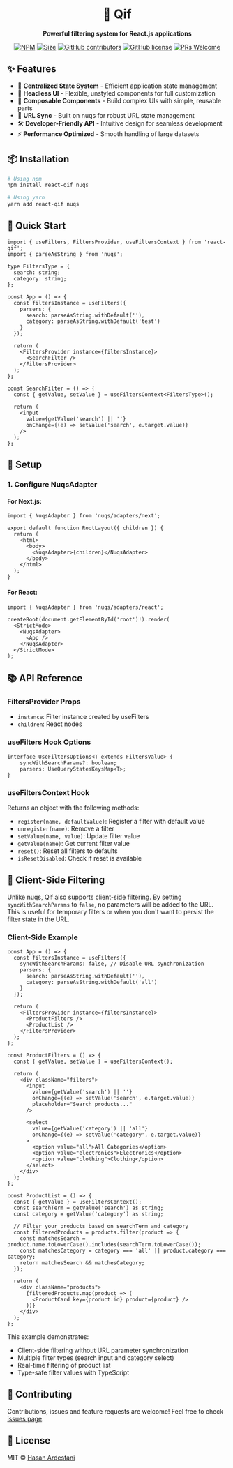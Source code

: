 <div align="center">
  <h1>🎯 Qif</h1>
  <p><strong>Powerful filtering system for React.js applications</strong></p>
</div>

<div align="center">
  
[![NPM](https://img.shields.io/npm/v/react-qif.svg)](https://www.npmjs.com/package/react-qif)
[![Size](https://badgen.net/bundlephobia/minzip/react-qif)](https://bundlephobia.com/result?p=react-qif@latest)
[![GitHub contributors](https://img.shields.io/github/contributors/hsnards/qif.svg)](https://GitHub.com/hsnards/qif/contributors/)
[![GitHub license](https://img.shields.io/badge/license-MIT-blue.svg)](https://github.com/hsnards/qif/blob/master/LICENSE)
[![PRs Welcome](https://img.shields.io/badge/PRs-welcome-orange.svg)](https://github.com/hsnards/qif/compare)

</div>

## ✨ Features

- 🔄 **Centralized State System** - Efficient application state management
- 🎨 **Headless UI** - Flexible, unstyled components for full customization
- 🧩 **Composable Components** - Build complex UIs with simple, reusable parts
- 🔗 **URL Sync** - Built on nuqs for robust URL state management
- 🛠️ **Developer-Friendly API** - Intuitive design for seamless development
- ⚡ **Performance Optimized** - Smooth handling of large datasets

## 📦 Installation

```bash
# Using npm
npm install react-qif nuqs

# Using yarn
yarn add react-qif nuqs
```

## 🚀 Quick Start

```tsx
import { useFilters, FiltersProvider, useFiltersContext } from 'react-qif';
import { parseAsString } from 'nuqs';

type FiltersType = {
  search: string;
  category: string;
};

const App = () => {
  const filtersInstance = useFilters({
    parsers: {
      search: parseAsString.withDefault(''),
      category: parseAsString.withDefault('test')
    }
  });

  return (
    <FiltersProvider instance={filtersInstance}>
      <SearchFilter />
    </FiltersProvider>
  );
};

const SearchFilter = () => {
  const { getValue, setValue } = useFiltersContext<FiltersType>();

  return (
    <input
      value={getValue('search') || ''}
      onChange={(e) => setValue('search', e.target.value)}
    />
  );
};
```

## 🔧 Setup

### 1. Configure NuqsAdapter

#### For Next.js:
```tsx
import { NuqsAdapter } from 'nuqs/adapters/next';

export default function RootLayout({ children }) {
  return (
    <html>
      <body>
        <NuqsAdapter>{children}</NuqsAdapter>
      </body>
    </html>
  );
}
```

#### For React:
```tsx
import { NuqsAdapter } from 'nuqs/adapters/react';

createRoot(document.getElementById('root')!).render(
  <StrictMode>
    <NuqsAdapter>
      <App />
    </NuqsAdapter>
  </StrictMode>
);
```

## 📚 API Reference

### FiltersProvider Props
- `instance`: Filter instance created by useFilters
- `children`: React nodes

### useFilters Hook Options
```tsx
interface UseFiltersOptions<T extends FiltersValue> {
    syncWithSearchParams?: boolean;
    parsers: UseQueryStatesKeysMap<T>;
}
```

### useFiltersContext Hook
Returns an object with the following methods:
- `register(name, defaultValue)`: Register a filter with default value
- `unregister(name)`: Remove a filter
- `setValue(name, value)`: Update filter value
- `getValue(name)`: Get current filter value
- `reset()`: Reset all filters to defaults
- `isResetDisabled`: Check if reset is available

## 🔄 Client-Side Filtering

Unlike nuqs, Qif also supports client-side filtering. By setting `syncWithSearchParams` to `false`, no parameters will be added to the URL. This is useful for temporary filters or when you don't want to persist the filter state in the URL.

### Client-Side Example
```tsx
const App = () => {
  const filtersInstance = useFilters({
    syncWithSearchParams: false, // Disable URL synchronization
    parsers: {
      search: parseAsString.withDefault(''),
      category: parseAsString.withDefault('all')
    }
  });

  return (
    <FiltersProvider instance={filtersInstance}>
      <ProductFilters />
      <ProductList />
    </FiltersProvider>
  );
};

const ProductFilters = () => {
  const { getValue, setValue } = useFiltersContext();

  return (
    <div className="filters">
      <input
        value={getValue('search') || ''}
        onChange={(e) => setValue('search', e.target.value)}
        placeholder="Search products..."
      />
      
      <select
        value={getValue('category') || 'all'}
        onChange={(e) => setValue('category', e.target.value)}
      >
        <option value="all">All Categories</option>
        <option value="electronics">Electronics</option>
        <option value="clothing">Clothing</option>
      </select>
    </div>
  );
};

const ProductList = () => {
  const { getValue } = useFiltersContext();
  const searchTerm = getValue('search') as string;
  const category = getValue('category') as string;

  // Filter your products based on searchTerm and category
  const filteredProducts = products.filter(product => {
    const matchesSearch = product.name.toLowerCase().includes(searchTerm.toLowerCase());
    const matchesCategory = category === 'all' || product.category === category;
    return matchesSearch && matchesCategory;
  });

  return (
    <div className="products">
      {filteredProducts.map(product => (
        <ProductCard key={product.id} product={product} />
      ))}
    </div>
  );
};
```

This example demonstrates:
- Client-side filtering without URL parameter synchronization
- Multiple filter types (search input and category select)
- Real-time filtering of product list
- Type-safe filter values with TypeScript

## 🤝 Contributing

Contributions, issues and feature requests are welcome! Feel free to check [issues page](https://github.com/hsnards/qif/issues).

## 📄 License

MIT © [Hasan Ardestani](https://github.com/hsnards)